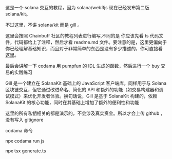这是一个 solana 交互的教程，因为 solana/web3js 现在已经发布第二版 solana/kit。

不过这里，不讲 solana/kit 而是 gill 。

这里会按照 Chainbuff 社区的教程列表进行编写,不同的是 你应该先看 ts 代码文件，代码都给上了注释，然后才看 readme.md 文件。要注意的是，这里更偏向于你已经理解基础知识，而且对于非常简单的东西是没有多少描述的，你可直接看 [这里](https://github.com/ChainBuff/solana-web3js/tree/main)。

最后会讲解一下 codama 用 pumpfun 的 IDL 生成的函数，然后进行一个 buy 交易的实践练习

Gill 是一个建立在 SolanaKit 基础上的 JavaScript 客户端库，同样用于与 Solana 区块链交互，但它通过改进命名、简化的 API 和额外的功能（如交易构建器和调试模式）来优化开发者体验。换句话说，Gill 是基于 SolanaKit 构建的，依赖 SolanaKit 的核心功能，同时在其基础上增加了额外的便利性和功能

这里的所有私钥相关的都是演示的，不会涉及真实资金。所以才会上传 github ，没有写入 gitignore

codama 命令

npx codama run js

npx tsx generate.ts